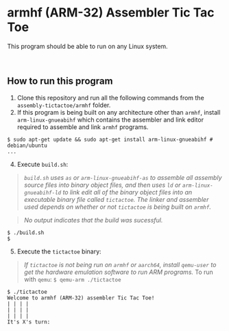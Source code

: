 # armhf (ARM-32) Assembler Tic Tac Toe

This program should be able to run on any Linux system.

&nbsp;

## How to run this program
1. Clone this repository and run all the following commands from the `assembly-tictactoe/armhf` folder.
2. If this program is being built on any architecture other than `armhf`, install `arm-linux-gnueabihf` which contains the assembler and link editor required to assemble and link `armhf` programs.
```console
$ sudo apt-get update && sudo apt-get install arm-linux-gnueabihf # debian/ubuntu
...
```
4. Execute `build.sh`:
> _`build.sh` uses `as` or `arm-linux-gnueabihf-as` to assemble all assembly source files into binary object files, and then uses `ld` or `arm-linux-gnueabihf-ld` to link edit all of the binary object files into an executable binary file called `tictactoe`. The linker and assembler used depends on whether or not `tictactoe` is being built on `armhf`._

> _No output indicates that the build was sucessful._
```console
$ ./build.sh
$
```
5. Execute the `tictactoe` binary:
> _If `tictactoe` is not being run on `armhf` or `aarch64`, install `qemu-user` to get the hardware emulation software to run ARM programs._
> To run with `qemu`: `$ qemu-arm ./tictactoe`
```console
$ ./tictactoe
Welcome to armhf (ARM-32) assembler Tic Tac Toe!
| | | |
| | | |
| | | |
It's X's turn:
```
